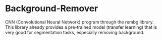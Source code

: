 # Background-Remover
CNN (Convolutional Neural Network) program through the rembg library. This library already provides a pre-trained model (transfer learning) that is very good for segmentation tasks, especially removing background.

